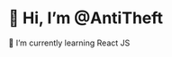 # 👋 Hi, I’m @AntiTheft
🌱 I’m currently learning React JS

<!---
Antitheft/Antitheft is a ✨ special ✨ repository because its `README.md` (this file) appears on your GitHub profile.
You can click the Preview link to take a look at your changes.

- 👀 I’m interested in ...
- 
- 💞️ I’m looking to collaborate on ...
- 📫 How to reach me ...
--->
